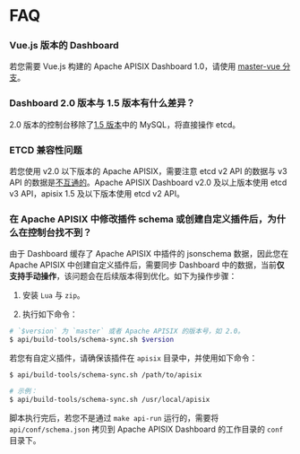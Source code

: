 <!--
#
# Licensed to the Apache Software Foundation (ASF) under one or more
# contributor license agreements.  See the NOTICE file distributed with
# this work for additional information regarding copyright ownership.
# The ASF licenses this file to You under the Apache License, Version 2.0
# (the "License"); you may not use this file except in compliance with
# the License.  You may obtain a copy of the License at
#
#     http://www.apache.org/licenses/LICENSE-2.0
#
# Unless required by applicable law or agreed to in writing, software
# distributed under the License is distributed on an "AS IS" BASIS,
# WITHOUT WARRANTIES OR CONDITIONS OF ANY KIND, either express or implied.
# See the License for the specific language governing permissions and
# limitations under the License.
#
-->

# FAQ

### Vue.js 版本的 Dashboard

若您需要 Vue.js 构建的 Apache APISIX Dashboard 1.0，请使用 [master-vue 分支](https://github.com/apache/apisix-dashboard/tree/master-vue)。

### Dashboard 2.0 版本与 1.5 版本有什么差异？

2.0 版本的控制台移除了[1.5 版本](https://github.com/apache/apisix-dashboard/tree/backup-1.5-latest)中的 MySQL，将直接操作 etcd。

### ETCD 兼容性问题

若您使用 v2.0 以下版本的 Apache APISIX，需要注意 etcd v2 API 的数据与 v3 API 的数据是[不互通的](https://etcd.io/docs/v3.4.0/op-guide/v2-migration/)。Apache APISIX Dashboard v2.0 及以上版本使用 etcd v3 API，apisix 1.5 及以下版本使用 etcd v2 API。

### 在 Apache APISIX 中修改插件 schema 或创建自定义插件后，为什么在控制台找不到？

由于 Dashboard 缓存了 Apache APISIX 中插件的 jsonschema 数据，因此您在 Apache APISIX 中创建自定义插件后，需要同步 Dashboard 中的数据，当前**仅支持手动操作**，该问题会在后续版本得到优化。如下为操作步骤：

1. 安装 `Lua` 与 `zip`。

2. 执行如下命令：

```sh
# `$version` 为 `master` 或者 Apache APISIX 的版本号，如 2.0。
$ api/build-tools/schema-sync.sh $version
```

若您有自定义插件，请确保该插件在 `apisix` 目录中，并使用如下命令：

```sh
$ api/build-tools/schema-sync.sh /path/to/apisix

# 示例：
$ api/build-tools/schema-sync.sh /usr/local/apisix
```

脚本执行完后，若您不是通过 `make api-run` 运行的，需要将 `api/conf/schema.json` 拷贝到 Apache APISIX Dashboard 的工作目录的 `conf` 目录下。